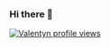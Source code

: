 ### Hi there 👋

[![Valentyn profile views](https://u8views.com/api/v1/github/profiles/6341631/views/day-week-month-total-count.svg)](https://u8views.com/github/sane88)

<!--
**sane88/sane88** is a ✨ _special_ ✨ repository because its `README.md` (this file) appears on your GitHub profile.

Here are some ideas to get you started:

- 🔭 I’m currently working on ...
- 🌱 I’m currently learning ...
- 👯 I’m looking to collaborate on ...
- 🤔 I’m looking for help with ...
- 💬 Ask me about ...
- 📫 How to reach me: ...
- 😄 Pronouns: ...
- ⚡ Fun fact: ...
-->
